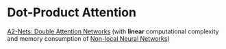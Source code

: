 # Dot-Product Attention

[A2-Nets: Double Attention Networks](https://arxiv.org/abs/1810.11579) (with **linear** computational complexity and memory consumption of [Non-local Neural Networks](https://arxiv.org/abs/1711.07971))

